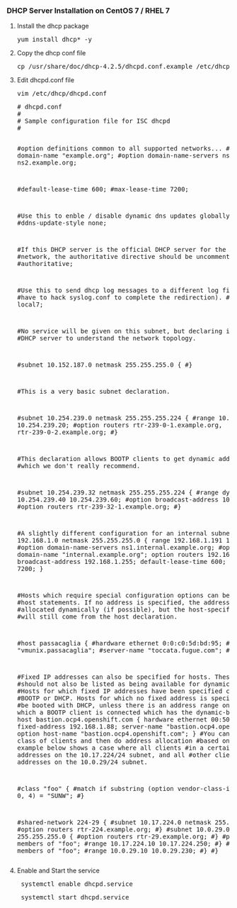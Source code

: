 <h3> DHCP Server Installation on CentOS 7 / RHEL 7 </h3>
<ol>
  <li>Install the dhcp package</li>
  <pre>yum install dhcp* -y</pre>
  <li>Copy the dhcp conf file</li>
  <pre>cp /usr/share/doc/dhcp-4.2.5/dhcpd.conf.example /etc/dhcp/dhcpd.conf</pre>
  <li>Edit dhcpd.conf file </li>
  <pre>vim /etc/dhcp/dhcpd.conf</pre>
  <pre># dhcpd.conf
#
# Sample configuration file for ISC dhcpd
#

#option definitions common to all supported networks...
#option domain-name "example.org";
#option domain-name-servers ns1.example.org, ns2.example.org;

#default-lease-time 600;
#max-lease-time 7200;

#Use this to enble / disable dynamic dns updates globally.
#ddns-update-style none;

#If this DHCP server is the official DHCP server for the local
#network, the authoritative directive should be uncommented.
#authoritative;

#Use this to send dhcp log messages to a different log file (you also
#have to hack syslog.conf to complete the redirection).
#log-facility local7;

#No service will be given on this subnet, but declaring it helps the
#DHCP server to understand the network topology.

#subnet 10.152.187.0 netmask 255.255.255.0 {
#}

#This is a very basic subnet declaration.

#subnet 10.254.239.0 netmask 255.255.255.224 {
#range 10.254.239.10 10.254.239.20;
#option routers rtr-239-0-1.example.org, rtr-239-0-2.example.org;
#}

#This declaration allows BOOTP clients to get dynamic addresses,
#which we don't really recommend.

#subnet 10.254.239.32 netmask 255.255.255.224 {
#range dynamic-bootp 10.254.239.40 10.254.239.60;
#option broadcast-address 10.254.239.31;
#option routers rtr-239-32-1.example.org;
#}

#A slightly different configuration for an internal subnet.
subnet 192.168.1.0 netmask 255.255.255.0 {
  range 192.168.1.191 192.168.1.210;
  #option domain-name-servers ns1.internal.example.org;
  #option domain-name "internal.example.org";
  option routers 192.168.1.1;
  option broadcast-address 192.168.1.255;
  default-lease-time 600;
  max-lease-time 7200;
}

#Hosts which require special configuration options can be listed in
#host statements.   If no address is specified, the address will be
#allocated dynamically (if possible), but the host-specific information
#will still come from the host declaration.

#host passacaglia {
#hardware ethernet 0:0:c0:5d:bd:95;
#filename "vmunix.passacaglia";
#server-name "toccata.fugue.com";
#}

#Fixed IP addresses can also be specified for hosts.   These addresses
#should not also be listed as being available for dynamic assignment.
#Hosts for which fixed IP addresses have been specified can boot using
#BOOTP or DHCP.   Hosts for which no fixed address is specified can only
#be booted with DHCP, unless there is an address range on the subnet
#to which a BOOTP client is connected which has the dynamic-bootp flag
#set.
host bastion.ocp4.openshift.com {
  hardware ethernet 00:50:56:28:4F:DD;
  fixed-address 192.168.1.88;
  server-name "bastion.ocp4.openshift.com";
  option host-name "bastion.ocp4.openshift.com";
}
#You can declare a class of clients and then do address allocation
#based on that.   The example below shows a case where all clients
#in a certain class get addresses on the 10.17.224/24 subnet, and all
#other clients get addresses on the 10.0.29/24 subnet.

#class "foo" {
#match if substring (option vendor-class-identifier, 0, 4) = "SUNW";
#}

#shared-network 224-29 {
#subnet 10.17.224.0 netmask 255.255.255.0 {
#option routers rtr-224.example.org;
#}
#subnet 10.0.29.0 netmask 255.255.255.0 {
#option routers rtr-29.example.org;
#}
#pool {
#allow members of "foo";
#range 10.17.224.10 10.17.224.250;
#}
#pool {
#deny members of "foo";
#range 10.0.29.10 10.0.29.230;
 #}
#}
</pre>
<li> Enable and Start the service </li>
<pre> systemctl enable dhcpd.service</pre>
<pre> systemctl start dhcpd.service </pre>
</ol>
